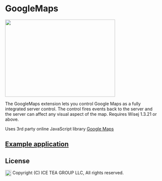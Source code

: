 GoogleMaps
====

<img src="https://raw.githubusercontent.com/iceteagroup/wisej-extensions/master/Support/Images/GoogleMaps.png" width="358" height="252">

The GoogleMaps extension lets you control Google Maps as a fully integrated server control. The control fires events back to the server and the server can affect any visual aspect of the map. Requires Wisej 1.3.21 or above.

Uses 3rd party online JavaScript library [Google Maps](https://cloud.google.com/maps-platform/)

## [Example application](https://github.com/iceteagroup/wisej-examples/tree/master/GoogleMaps)

License
-------
<img src="http://iceteagroup.com/wp-content/uploads/2017/01/Square-64x64-trasp.png" height="20" align="top"> Copyright (C) ICE TEA GROUP LLC, All rights reserved.
